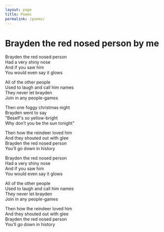 ```yaml
---
layout: page
title: Poems
permalink: /poems/
---
```


# Brayden the red nosed person by me
Brayden the red nosed person  
Had a very shiny nose  
And if you saw him  
You would even say it glows

All of the other people  
Used to laugh and call him names  
They never let brayden  
Join in any people-games

Then one foggy christmas night  
Brayden went to say  
"Beself's so yellow-bright  
Why don’t you be the sun tonight”

Then how the reindeer loved him  
And they shouted out with glee  
Brayden the red nosed person  
You’ll go down in history

Brayden the red nosed person  
Had a very shiny nose  
And if you saw him  
You would even say it glows

All of the other people  
Used to laugh and call him names  
They never let brayden  
Join in any people-games

Then how the reindeer loved him  
And they shouted out with glee  
Brayden the red nosed person  
You’ll go down in history
